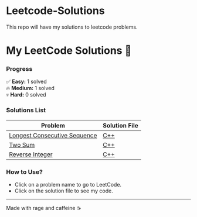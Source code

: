 # Leetcode-Solutions
This repo will have my solutions to leetcode problems.  


# My LeetCode Solutions 🚀

### **Progress**  
✅ **Easy:** 1 solved  
🔥 **Medium:** 1 solved  
💀 **Hard:** 0 solved  

### **Solutions List**  
| Problem | Solution File |
|---------|---------------|
|[Longest Consecutive Sequence](https://leetcode.com/problems/longest-consecutive-sequence/)|[C++](./Blind%2075/Medium/128-Longest_Consecutive_Sequence.cpp)|
| [Two Sum](https://leetcode.com/problems/two-sum) | [C++](./Blind%2075/Easy/1-Two_Sum.cpp) |
| [Reverse Integer](https://leetcode.com/problems/reverse-integer) | [C++](./General/7-Reverse_Integers.cpp) |  

### **How to Use?**  
- Click on a problem name to go to LeetCode.  
- Click on the solution file to see my code.  

---
Made with rage and caffeine ☕  
